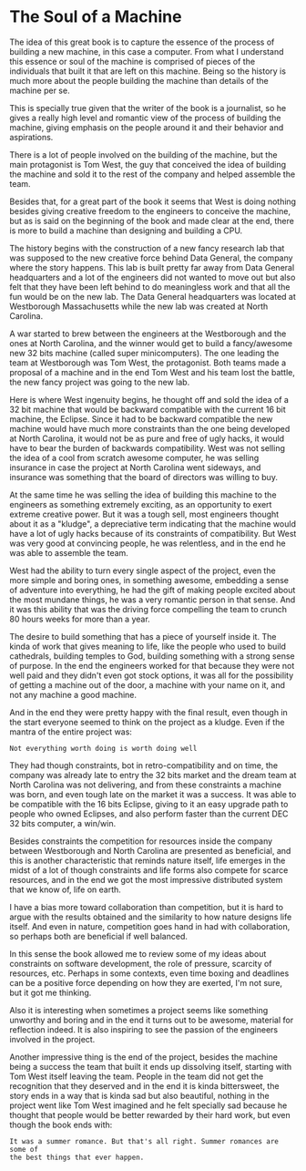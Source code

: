 # The Soul of a Machine

The idea of this great book is to capture the essence of the
process of building a new machine, in this case a computer.
From what I understand this essence or soul of the machine
is comprised of pieces of the individuals that built it
that are left on this machine. Being so the history is much
more about the people building the machine than details
of the machine per se.

This is specially true given that the writer of the book
is a journalist, so he gives a really high level and romantic
view of the process of building the machine, giving emphasis on the
people around it and their behavior and aspirations.

There is a lot of people involved on the building of the machine,
but the main protagonist is Tom West, the guy that conceived
the idea of building the machine and sold it to the rest
of the company and helped assemble the team.

Besides that, for a great part of the book it seems that West 
is doing nothing besides giving creative freedom to the engineers
to conceive the machine, but as is said on the beginning of the book
and made clear at the end, there is more to build a machine than
designing and building a CPU.

The history begins with the construction of a new fancy research
lab that was supposed to the new creative force behind Data General,
the company where the story happens. This lab is built pretty far away from
Data General headquarters and a lot of the engineers did not wanted to move
out but also felt that they have been left behind to do meaningless
work and that all the fun would be on the new lab. The Data General
headquarters was located at Westborough Massachusetts while the new lab
was created at North Carolina.

A war started to brew between the engineers at the Westborough and the
ones at North Carolina, and the winner would get to build a fancy/awesome
new 32 bits machine (called super minicomputers). The one leading the team
at Westborough was Tom West, the protagonist. Both teams made a proposal of
a machine and in the end Tom West and his team lost the battle, the new
fancy project was going to the new lab.

Here is where West ingenuity begins, he thought off and sold the idea of
a 32 bit machine that would be backward compatible with the current
16 bit machine, the Eclipse. Since it had to be backward compatible the
new machine would have much more constraints than the one being developed
at North Carolina, it would not be as pure and free of ugly hacks, it would
have to bear the burden of backwards compatibility. West was not selling
the idea of a cool from scratch awesome computer, he was selling insurance
in case the project at North Carolina went sideways, and insurance
was something that the board of directors was willing to buy.

At the same time he was selling the idea of building this machine to
the engineers as something extremely exciting, as an opportunity to
exert extreme creative power. But it was a tough sell, most engineers
thought about it as a "kludge", a depreciative term indicating
that the machine would have a lot of ugly hacks because of its
constraints of compatibility. But West was very good at convincing people,
he was relentless, and in the end he was able to assemble the team.

West had the ability to turn every single aspect of the project,
even the more simple and boring ones, in something awesome, embedding
a sense of adventure into everything, he had the gift of making people
excited about the most mundane things, he was a very romantic person
in that sense. And it was this ability that was the driving force
compelling the team to crunch 80 hours weeks for more than a year.

The desire to build something that has a piece of yourself inside it.
The kinda of work that gives meaning to life, like the people who used
to build cathedrals, building temples to God, building something with
a strong sense of purpose. In the end the engineers worked for that
because they were not well paid and they didn't even got stock options,
it was all for the possibility of getting a machine out of the door,
a machine with your name on it, and not any machine a good machine.

And in the end they were pretty happy with the final result, even though in
the start everyone seemed to think on the project as a kludge. Even if
the mantra of the entire project was:

```
Not everything worth doing is worth doing well
```

They had though constraints, bot in retro-compatibility and on time, the
company was already late to entry the 32 bits market and the dream team
at North Carolina was not delivering, and from these constraints a machine
was born, and even tough late on the market it was a success. It was able to
be compatible with the 16 bits Eclipse, giving to it an easy upgrade path to
people who owned Eclipses, and also perform faster than the current DEC
32 bits computer, a win/win.

Besides constraints the competition for resources inside the company between
Westborough and North Carolina are presented as beneficial, and this is another
characteristic that reminds nature itself, life emerges in the midst of a lot
of though constraints and life forms also compete for scarce resources, and in
the end we got the most impressive distributed system that we know of,
life on earth.

I have a bias more toward collaboration than competition, but it is hard to
argue with the results obtained and the similarity to how nature designs life
itself. And even in nature, competition goes hand in had with collaboration,
so perhaps both are beneficial if well balanced.

In this sense the book allowed me to review some of my ideas about constraints
on software development, the role of pressure, scarcity of resources, etc.
Perhaps in some contexts, even time boxing and deadlines can be a positive
force depending on how they are exerted, I'm not sure, but it got me thinking.

Also it is interesting when sometimes a project seems like something unworthy
and boring and in the end it turns out to be awesome, material for reflection
indeed. It is also inspiring to see the passion of the engineers involved in
the project.

Another impressive thing is the end of the project, besides the machine being
a success the team that built it ends up dissolving itself, starting with Tom
West itself leaving the team. People in the team did not get the recognition
that they deserved and in the end it is kinda bittersweet, the story ends
in a way that is kinda sad but also beautiful, nothing in the project went
like Tom West imagined and he felt specially sad because he thought that people
would be better rewarded by their hard work, but even though the book ends with:

```
It was a summer romance. But that's all right. Summer romances are some of
the best things that ever happen.
```
